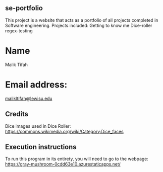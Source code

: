 

## se-portfolio
This project is a website that acts as a portfolio of all projects completed in Software engineering.
Projects included:
Getting to know me
Dice-roller
regex-testing


# Name
Malik Tifah

# Email address:
malikltifah@lewisu.edu

## Credits
Dice images used in Dice Roller: https://commons.wikimedia.org/wiki/Category:Dice_faces

## Execution instructions

To run this program in its entirety, you will need to go to the webpage: https://gray-mushroom-0cdd63e10.azurestaticapps.net/